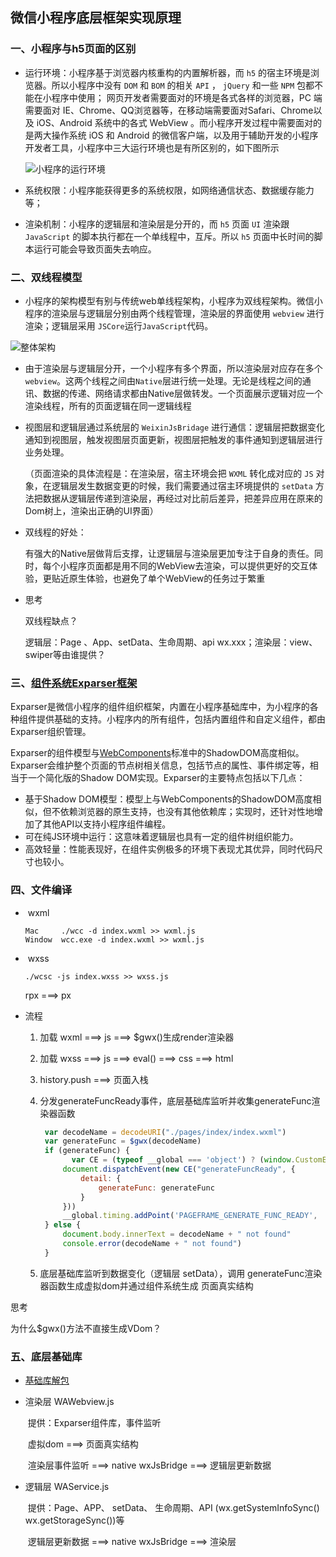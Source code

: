 ##                   微信小程序底层框架实现原理

### 一、小程序与h5页面的区别

- 运行环境：小程序基于浏览器内核重构的内置解析器，而 `h5` 的宿主环境是浏览器。所以小程序中没有 `DOM` 和 `BOM` 的相关 `API` ， `jQuery` 和一些 `NPM` 包都不能在小程序中使用； 网页开发者需要面对的环境是各式各样的浏览器，PC 端需要面对 IE、Chrome、QQ浏览器等，在移动端需要面对Safari、Chrome以及 iOS、Android 系统中的各式 WebView 。而小程序开发过程中需要面对的是两大操作系统 iOS 和 Android 的微信客户端，以及用于辅助开发的小程序开发者工具，小程序中三大运行环境也是有所区别的，如下图所示

  ![小程序的运行环境](https://picfile-baidu.babybus.com/ActivityData/BabyBusFile/20211020/a2a42713b38149848cac338e6f98e11e.jpg)

  

- 系统权限：小程序能获得更多的系统权限，如网络通信状态、数据缓存能力等；

- 渲染机制：小程序的逻辑层和渲染层是分开的，而 `h5` 页面 `UI` 渲染跟 `JavaScript` 的脚本执行都在一个单线程中，互斥。所以 `h5` 页面中长时间的脚本运行可能会导致页面失去响应。

### 二、双线程模型

- 小程序的架构模型有别与传统web单线程架构，小程序为双线程架构。微信小程序的渲染层与逻辑层分别由两个线程管理，渲染层的界面使用 `webview` 进行渲染；逻辑层采用 `JSCore`运行`JavaScript`代码。

![整体架构](https://picfile-baidu.babybus.com/ActivityData/BabyBusFile/20211020/87b139311526473b830c410b01b886b5.png)

- 由于渲染层与逻辑层分开，一个小程序有多个界面，所以渲染层对应存在多个`webview`。这两个线程之间由`Native`层进行统一处理。无论是线程之间的通讯、数据的传递、网络请求都由Native层做转发。一个页面展示逻辑对应一个渲染线程，所有的页面逻辑在同一逻辑线程

- 视图层和逻辑层通过系统层的 `WeixinJsBridage` 进行通信：逻辑层把数据变化通知到视图层，触发视图层页面更新，视图层把触发的事件通知到逻辑层进行业务处理。

  （页面渲染的具体流程是：在渲染层，宿主环境会把 `WXML` 转化成对应的 `JS` 对象，在逻辑层发生数据变更的时候，我们需要通过宿主环境提供的 `setData` 方法把数据从逻辑层传递到渲染层，再经过对比前后差异，把差异应用在原来的Dom树上，渲染出正确的UI界面）
  
- 双线程的好处：

  ​	有强大的Native层做背后支撑，让逻辑层与渲染层更加专注于自身的责任。同时，每个小程序页面都是用不同的WebView去渲染，可以提供更好的交互体验，更贴近原生体验，也避免了单个WebView的任务过于繁重

- 思考

  双线程缺点？

  逻辑层：Page 、App、setData、生命周期、api wx.xxx；渲染层：view、swiper等由谁提供？

### 三、[组件系统Exparser框架](https://developers.weixin.qq.com/ebook?action=get_post_info&docid=0000aac998c9b09b00863377251c0a)

Exparser是微信小程序的组件组织框架，内置在小程序基础库中，为小程序的各种组件提供基础的支持。小程序内的所有组件，包括内置组件和自定义组件，都由Exparser组织管理。

Exparser的组件模型与[WebComponents](https://developer.mozilla.org/zh-CN/docs/Web/Web_Components)标准中的ShadowDOM高度相似。Exparser会维护整个页面的节点树相关信息，包括节点的属性、事件绑定等，相当于一个简化版的Shadow DOM实现。Exparser的主要特点包括以下几点：

- 基于Shadow DOM模型：模型上与WebComponents的ShadowDOM高度相似，但不依赖浏览器的原生支持，也没有其他依赖库；实现时，还针对性地增加了其他API以支持小程序组件编程。
- 可在纯JS环境中运行：这意味着逻辑层也具有一定的组件树组织能力。
- 高效轻量：性能表现好，在组件实例极多的环境下表现尤其优异，同时代码尺寸也较小。

### 四、文件编译 

- ​	wxml   

  ```shell
  Mac     ./wcc -d index.wxml >> wxml.js
  Window  wcc.exe -d index.wxml >> wxml.js 
  ```

- ​    wxss 

  ```shell
  ./wcsc -js index.wxss >> wxss.js
  ```
  
  rpx ===> px
  
- 流程

  1. 加载 wxml ===> js ===> $gwx()生成render渲染器

  2. 加载 wxss ===> js ===> eval() ===> css ===> html <style></style>

  3. history.push ===> 页面入栈

  4. 分发generateFuncReady事件，底层基础库监听并收集generateFunc渲染器函数

     ```javascript
      var decodeName = decodeURI("./pages/index/index.wxml")
      var generateFunc = $gwx(decodeName)
      if (generateFunc) {
        	var CE = (typeof __global === 'object') ? (window.CustomEvent || __global.CustomEvent) : window.CustomEvent;
          document.dispatchEvent(new CE("generateFuncReady", {
              detail: {
                  generateFunc: generateFunc
              }
          }))
          __global.timing.addPoint('PAGEFRAME_GENERATE_FUNC_READY', 	Date.now())
      } else {
          document.body.innerText = decodeName + " not found"
          console.error(decodeName + " not found")
      }
     ```

  5. 底层基础库监听到数据变化（逻辑层 setData），调用 generateFunc渲染器函数生成虚拟dom并通过组件系统生成 页面真实结构

思考

为什么$gwx()方法不直接生成VDom？

### 五、底层基础库

- [基础库解包](https://npm.io/package/unwxvpkg )

- 渲染层 WAWebview.js

  ​	提供：Exparser组件库，事件监听

  ​	虚拟dom ===> 页面真实结构

  ​	渲染层事件监听 ===> native wxJsBridge  ===> 逻辑层更新数据

- 逻辑层 WAService.js

  ​	提供：Page、APP、 setData、 生命周期、API (wx.getSystemInfoSync() wx.getStorageSync())等

  ​	逻辑层更新数据  ===> native wxJsBridge  ===> 渲染层


